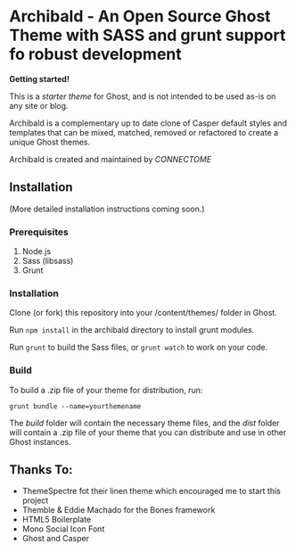 # Archibald - An Open Source Ghost Theme with SASS and grunt support fo robust development

**Getting started!**

This is a *starter theme* for Ghost, and is not intended to be used as-is on any site or blog.

Archibald is a complementary up to date clone of Casper default styles and templates that can be mixed, matched, removed or refactored to create a unique Ghost themes.

Archibald is created and maintained by *CONNECTOME*

## Installation

(More detailed installation instructions coming soon.)

### Prerequisites

1. Node.js
2. Sass (libsass)
3. Grunt


### Installation

Clone (or fork) this repository into your /content/themes/ folder in Ghost.

Run `npm install` in the archibald directory to install grunt modules.

Run `grunt` to build the Sass files, or `grunt watch` to work on your code.


### Build

To build a .zip file of your theme for distribution, run:

`grunt bundle --name=yourthemename`

The *build* folder will contain the necessary theme files, and the *dist* folder will contain a .zip file of your theme that you can distribute and use in other Ghost instances.

## Thanks To:

* ThemeSpectre fot their linen theme which encouraged me to start this project
* Themble & Eddie Machado for the Bones framework
* HTML5 Boilerplate
* Mono Social Icon Font
* Ghost and Casper
